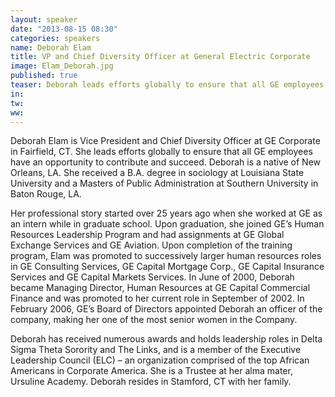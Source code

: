 ```yaml
---
layout: speaker
date: "2013-08-15 08:30"
categories: speakers
name: Deborah Elam
title: VP and Chief Diversity Officer at General Electric Corporate
image: Elam_Deborah.jpg
published: true
teaser: Deborah leads efforts globally to ensure that all GE employees have an opportunity to contribute and succeed. 
in:
tw:
ww: 
---
```

Deborah Elam is Vice President and Chief Diversity Officer at GE Corporate in Fairfield, CT. She leads efforts globally to ensure that all GE employees have an opportunity to contribute and succeed. Deborah is a native of New Orleans, LA. She received a B.A. degree in sociology at Louisiana State University and a Masters of Public Administration at Southern University in Baton Rouge, LA.

Her professional story started over 25 years ago when she worked at GE as an intern while in graduate school. Upon graduation, she joined GE’s Human Resources Leadership Program and had assignments at GE Global Exchange Services and GE Aviation. Upon completion of the training program, Elam was promoted to successively larger human resources roles in GE Consulting Services, GE Capital Mortgage Corp., GE Capital Insurance Services and GE Capital Markets Services. In June of 2000, Deborah became Managing Director, Human Resources at GE Capital Commercial Finance and was promoted to her current role in September of 2002. In February 2006, GE’s Board of Directors appointed Deborah an officer of the company, making her one of the most senior women in the Company.

Deborah has received numerous awards and holds leadership roles in Delta Sigma Theta Sorority and The Links, and is a member of the Executive Leadership Council (ELC) – an organization comprised of the top African Americans in Corporate America. She is a Trustee at her alma mater, Ursuline Academy.  Deborah resides in Stamford, CT with her family.  
